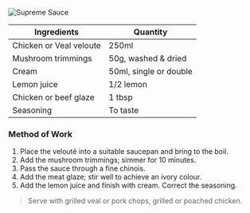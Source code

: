 ![Supreme Sauce](resource:assets/images/stocksoupssauces/supreme_sauce.png)

| Ingredients                 | Quantity               |
|-----------------------------|------------------------|
| Chicken or Veal veloute     | 250ml                  |
| Mushroom trimmings          | 50g, washed & dried    |
| Cream                       | 50ml, single or double |
| Lemon juice                 | 1/2 lemon              |
| Chicken or beef glaze       | 1 tbsp                 |
| Seasoning                   | To taste               |


### **Method of Work**
1. Place the velouté into a suitable saucepan and bring to the boil.
2. Add the mushroom trimmings; simmer for 10 minutes.
3. Pass the sauce through a fine chinois.
4. Add the meat glaze; stir well to achieve an ivory colour.
5. Add the lemon juice and finish with cream. Correct the seasoning.

>Serve with grilled veal or pork chops, grilled or poached chicken.